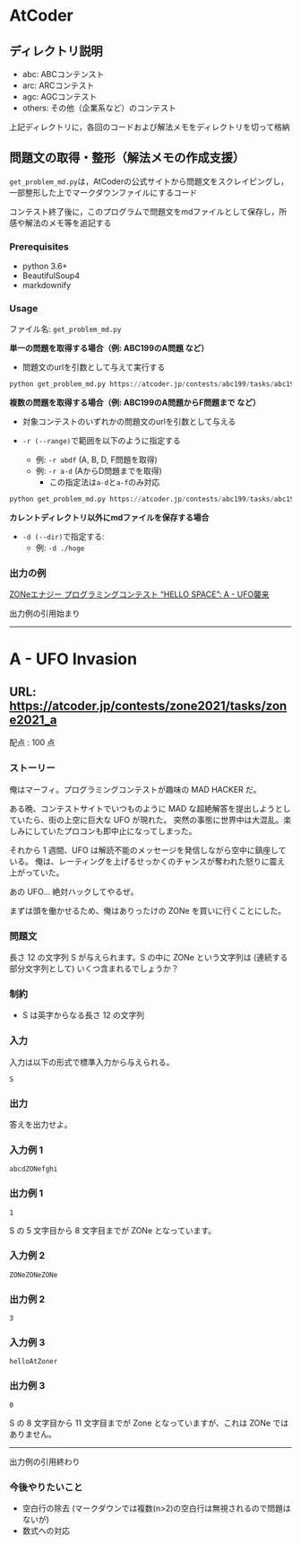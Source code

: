 # AtCoder

## ディレクトリ説明
- abc: ABCコンテンスト
- arc: ARCコンテスト
- agc: AGCコンテスト
- others: その他（企業系など）のコンテスト

上記ディレクトリに，各回のコードおよび解法メモをディレクトリを切って格納

## 問題文の取得・整形（解法メモの作成支援）
`get_problem_md.py`は，AtCoderの公式サイトから問題文をスクレイピングし，一部整形した上でマークダウンファイルにするコード

コンテスト終了後に，このプログラムで問題文をmdファイルとして保存し，所感や解法のメモ等を追記する

### Prerequisites
- python 3.6+
- BeautifulSoup4
- markdownify

### Usage
ファイル名: `get_problem_md.py`

**単一の問題を取得する場合（例: ABC199のA問題 など）**

- 問題文のurlを引数として与えて実行する

``` python
python get_problem_md.py https://atcoder.jp/contests/abc199/tasks/abc199_a
```

**複数の問題を取得する場合（例: ABC199のA問題からF問題まで など）**

- 対象コンテストのいずれかの問題文のurlを引数として与える

- `-r (--range)`で範囲を以下のように指定する
    - 例: `-r abdf` (A, B, D, F問題を取得)
    - 例: `-r a-d` (AからD問題までを取得)
        - この指定法は`a-d`と`a-f`のみ対応

```python
python get_problem_md.py https://atcoder.jp/contests/abc199/tasks/abc199_a -r a-f
```

**カレントディレクトリ以外にmdファイルを保存する場合**

- `-d (--dir)`で指定する:  
    - 例: `-d ./hoge`

### 出力の例
[ZONeエナジー プログラミングコンテスト “HELLO SPACE”: A - UFO襲来](https://atcoder.jp/contests/zone2021/tasks/zone2021_a)

出力例の引用始まり

---

# A - UFO Invasion 
## URL: https://atcoder.jp/contests/zone2021/tasks/zone2021_a 

配点 : 100 点




### ストーリー

俺はマーフィ。プログラミングコンテストが趣味の MAD HACKER だ。  

ある晩、コンテストサイトでいつものように MAD な超絶解答を提出しようとしていたら、街の上空に巨大な UFO が現れた。
突然の事態に世界中は大混乱。楽しみにしていたプロコンも即中止になってしまった。  

それから 1 週間、UFO は解読不能のメッセージを発信しながら空中に鎮座している。
俺は、レーティングを上げるせっかくのチャンスが奪われた怒りに震え上がっていた。  

あの UFO... 絶対ハックしてやるぜ。  

まずは頭を働かせるため、俺はありったけの ZONe を買いに行くことにした。






### 問題文

長さ 12 の文字列 S が与えられます。S の中に ZONe という文字列は (連続する部分文字列として) いくつ含まれるでしょうか？






### 制約



* S は英字からなる長さ 12 の文字列









### 入力

入力は以下の形式で標準入力から与えられる。



``` 
S
``` 





### 出力

答えを出力せよ。








### 入力例 1


``` 
abcdZONefghi
``` 





### 出力例 1


``` 
1
``` 

S の 5 文字目から 8 文字目までが ZONe となっています。







### 入力例 2


``` 
ZONeZONeZONe
``` 





### 出力例 2


``` 
3
``` 






### 入力例 3


``` 
helloAtZoner
``` 





### 出力例 3


``` 
0
``` 

S の 8 文字目から 11 文字目までが Zone となっていますが、これは ZONe ではありません。

--- 

出力例の引用終わり

### 今後やりたいこと
- 空白行の除去 (マークダウンでは複数(n>2)の空白行は無視されるので問題はないが)
- 数式への対応
